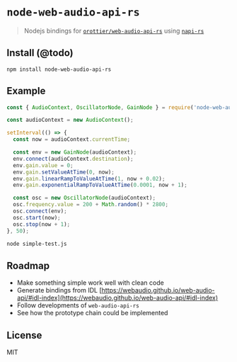 # `node-web-audio-api-rs`

> Nodejs bindings for [`orottier/web-audio-api-rs`](https://github.com/orottier/web-audio-api-rs/) using [`napi-rs`](https://github.com/napi-rs/napi-rs/)

## Install (@todo)

```
npm install node-web-audio-api-rs
```

## Example

```js
const { AudioContext, OscillatorNode, GainNode } = require('node-web-audio-api-rs');

const audioContext = new AudioContext();

setInterval(() => {
  const now = audioContext.currentTime;

  const env = new GainNode(audioContext);
  env.connect(audioContext.destination);
  env.gain.value = 0;
  env.gain.setValueAtTime(0, now);
  env.gain.linearRampToValueAtTime(1, now + 0.02);
  env.gain.exponentialRampToValueAtTime(0.0001, now + 1);

  const osc = new OscillatorNode(audioContext);
  osc.frequency.value = 200 + Math.random() * 2800;
  osc.connect(env);
  osc.start(now);
  osc.stop(now + 1);
}, 50);
```

```sh
node simple-test.js
```

## Roadmap

- Make something simple work well with clean code
- Generate bindings from IDL [https://webaudio.github.io/web-audio-api/#idl-index](https://webaudio.github.io/web-audio-api/#idl-index)
- Follow developments of `web-audio-api-rs`
- See how the prototype chain could be implemented

## License

MIT
